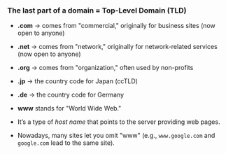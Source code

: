 ###  The last part of a domain = Top-Level Domain (TLD)

* **.com** → comes from "commercial," originally for business sites (now open to anyone)
* **.net** → comes from "network," originally for network-related services (now open to anyone)
* **.org** → comes from "organization," often used by non-profits
* **.jp** → the country code for Japan (ccTLD)
* **.de** → the country code for Germany


* **www** stands for "World Wide Web."
* It’s a type of *host name* that points to the server providing web pages.
* Nowadays, many sites let you omit "www" (e.g., `www.google.com` and `google.com` lead to the same site).
